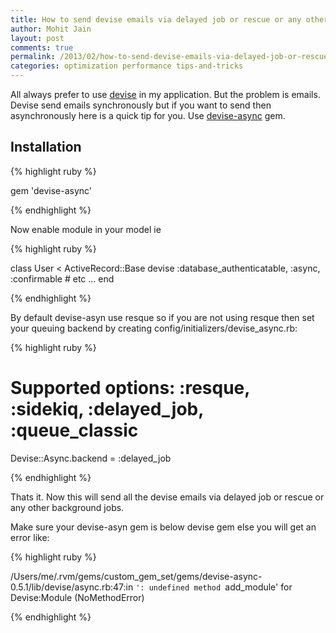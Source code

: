 ```yaml
---
title: How to send devise emails via delayed job or rescue or any other background jobs
author: Mohit Jain
layout: post
comments: true
permalink: /2013/02/how-to-send-devise-emails-via-delayed-job-or-rescue-or-any-other-background-jobs/
categories: optimization performance tips-and-tricks
---
```



All always prefer to use [devise][1] in my application. But the problem is emails. Devise send emails synchronously but if you want to send then asynchronously here is a quick tip for you. Use [devise-async][2] gem.

 [1]: https://github.com/plataformatec/devise "Devise gem"
 [2]: https://github.com/mhfs/devise-async

## Installation

{% highlight ruby %}

gem 'devise-async'

{% endhighlight %}

<!--more-->

Now enable module in your model ie

{% highlight ruby %}

class User < ActiveRecord::Base
  devise :database_authenticatable, :async, :confirmable # etc ...
end

{% endhighlight %}

By default devise-asyn use resque so if you are not using resque then set your queuing backend by creating config/initializers/devise_async.rb:

{% highlight ruby %}

# Supported options: :resque, :sidekiq, :delayed_job, :queue_classic
Devise::Async.backend = :delayed_job

{% endhighlight %}

Thats it. Now this will send all the devise emails via delayed job or rescue or any other background jobs.

Make sure your devise-asyn gem is below devise gem else you will get an error like:

{% highlight ruby %}

/Users/me/.rvm/gems/custom_gem_set/gems/devise-async-0.5.1/lib/devise/async.rb:47:in `': undefined method `add_module' for Devise:Module (NoMethodError)

{% endhighlight %}
